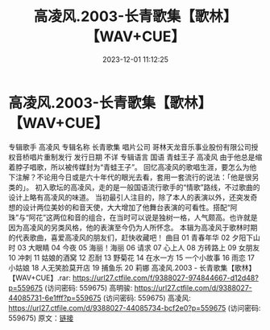 ﻿---
title: 高凌风.2003-长青歌集【歌林】【WAV+CUE】
date: 2023-12-01 11:12:25
categories: WAV车载音乐、镜像
tags: 华语中文
---
# 高凌风.2003-长青歌集【歌林】【WAV+CUE】

专辑歌手 高凌风
专辑名称 长青歌集
唱片公司 哥林天龙音乐事业股份有限公司授权音桥唱片重制发行
发行日期 不详
专辑语言 国语
青蛙王子 高凌风
由于他总是缩着脖子唱歌，所以被传媒封为“青蛙王子”。
回忆高凌风的歌唱生涯，要怎么为他下注解？不论用今日或是六十年代的眼光去看，套用一套流行的说法：「他是很另类的」。
初入歌坛的高凌风，走的是一般国语流行歌手的“情歌”路线，不过歌曲的设计上略有高凌风的味道。
当初最引人注目的，除了本人的表演以外，还突发奇想的设计两位美妙的和音天使，大大增加了他舞台表演的可看性。搭配“阿珠”与“阿花”这两位和音的组合，在当时可以说是独树一格，人气颇高。也许就是因为高凌风的另类风格，他的表演至今仍为人所怀念。
本辑为高凌风于歌林时期的代表歌曲，喜爱高凌风的朋友们，赶快收藏吧！
曲目
01 青春年华
02 夕阳下山时
03 大眼睛
04 今夜
05 海丽！海丽
06 请求
07 心上人
08 方砖路上
09 女朋友
10 冲刺
11 姑娘的酒窝
12 忍耐
13 野菊花
14 在水一方
15 一个小故事
16 雨恋
17 小姑娘
18 人无笑脸莫开店
19 捕鱼乐
20 莉娜
高凌风.2003 - 长青歌集【歌林】【WAV+CUE】.rar: https://url27.ctfile.com/f/9388027-974844667-d12d48?p=559675
(访问密码: 559675)
高明骏: https://url27.ctfile.com/d/9388027-44085731-6e1fff?p=559675
(访问密码: 559675)
高凌风: https://url27.ctfile.com/d/9388027-44085734-bcf2e0?p=559675
(访问密码: 559675)
原文：[链接](https://blog.sina.com.cn/s/blog_1647c7e76010313vn.html)